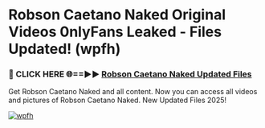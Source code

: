 # Robson Caetano Naked Original Videos 0nlyFans Leaked - Files Updated! (wpfh)

<h3>🔴 CLICK HERE 🌐==►► <a href="https://tinyurl.com/yckcrads" rel="nofollow">Robson Caetano Naked Updated Files</a></h3>

Get Robson Caetano Naked and all content. Now you can access all videos and pictures of Robson Caetano Naked. New Updated Files 2025!

[![wpfh](https://i.imgur.com/hpKpOFt.gif)](https://tinyurl.com/yckcrads)
